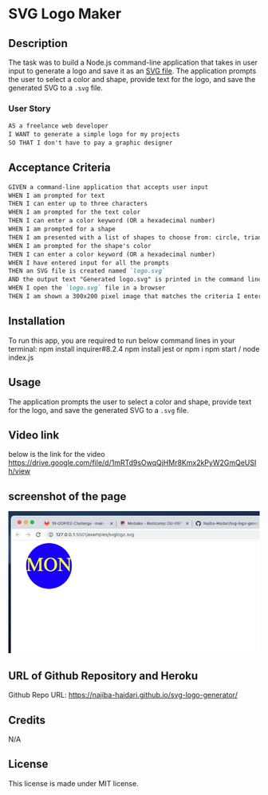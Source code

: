# SVG Logo Maker

## Description

The task was to build a Node.js command-line application that takes in user input to generate a logo and save it as an [SVG file](https://en.wikipedia.org/wiki/Scalable_Vector_Graphics). The application prompts the user to select a color and shape, provide text for the logo, and save the generated SVG to a `.svg` file.

### User Story

```md
AS a freelance web developer
I WANT to generate a simple logo for my projects
SO THAT I don't have to pay a graphic designer
```

## Acceptance Criteria

```md
GIVEN a command-line application that accepts user input
WHEN I am prompted for text
THEN I can enter up to three characters
WHEN I am prompted for the text color
THEN I can enter a color keyword (OR a hexadecimal number)
WHEN I am prompted for a shape
THEN I am presented with a list of shapes to choose from: circle, triangle, and square
WHEN I am prompted for the shape's color
THEN I can enter a color keyword (OR a hexadecimal number)
WHEN I have entered input for all the prompts
THEN an SVG file is created named `logo.svg`
AND the output text "Generated logo.svg" is printed in the command line
WHEN I open the `logo.svg` file in a browser
THEN I am shown a 300x200 pixel image that matches the criteria I entered
```

## Installation

To run this app, you are required to run below command lines in your terminal:
npm install inquirer#8.2.4
npm install jest
or npm i
npm start / node index.js

## Usage

The application prompts the user to select a color and shape, provide text for the logo, and save the generated SVG to a `.svg` file.

## Video link

below is the link for the video https://drive.google.com/file/d/1mRTd9sOwqQjHMr8Kmx2kPyW2GmQeUSIh/view 

## screenshot of the page

![Application Screenshot- mainpage](./assets/screenshot%20of%20logo%20generated.jpg)

## URL of Github Repository and Heroku

Github Repo URL: https://najiba-haidari.github.io/svg-logo-generator/

## Credits

N/A

## License

This license is made under MIT license.